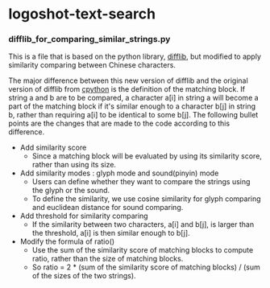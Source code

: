 # logoshot-text-search

### difflib_for_comparing_similar_strings.py
This is a file that is based on the python library, [difflib](https://github.com/python/cpython/blob/3.11/Lib/difflib.py), but modified to apply similarity comparing between Chinese characters.

The major difference between this new version of difflib and the original version of difflib from [cpython](https://github.com/python/cpython) is the definition of the matching block. If string a and b are to be compared, a character a[i] in string a will become a part of the matching block if it's similar enough to a character b[j] in string b, rather than requiring a[i] to be identical to some b[j]. The following bullet points are the changes that are made to the code according to this difference.
- Add similarity score
	- Since a matching block will be evaluated by using its similarity score, rather than using its size.
- Add similarity modes : glyph mode and sound(pinyin) mode
	- Users can define whether they want to compare the strings using the glyph or the sound.
  - To define the similarity, we use cosine similarity for glyph comparing and euclidean distance for sound comparing.
- Add threshold for similarity comparing
  - If the similarity between two characters, a[i] and b[j], is larger than the threshold, a[i] is then similar enough to b[j].
- Modify the formula of ratio()
  - Use the sum of the similarity score of matching blocks to compute ratio, rather than the size of matching blocks.
  - So ratio = 2 * (sum of the similarity score of matching blocks) / (sum of the sizes of the two strings).
